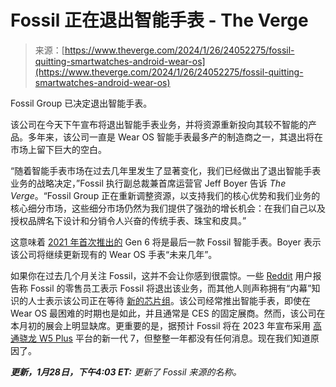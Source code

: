 <!--yml

分类：未分类

日期：2024年05月27日 15:15:18

-->

# Fossil 正在退出智能手表 - The Verge

> 来源：[https://www.theverge.com/2024/1/26/24052275/fossil-quitting-smartwatches-android-wear-os](https://www.theverge.com/2024/1/26/24052275/fossil-quitting-smartwatches-android-wear-os)

Fossil Group 已决定退出智能手表。

该公司在今天下午宣布将退出智能手表业务，并将资源重新投向其较不智能的产品。多年来，该公司一直是 Wear OS 智能手表最多产的制造商之一，其退出将在市场上留下巨大的空白。

“随着智能手表市场在过去几年里发生了显著变化，我们已经做出了退出智能手表业务的战略决定，”Fossil 执行副总裁兼首席运营官 Jeff Boyer 告诉 *The Verge*。“Fossil Group 正在重新调整资源，以支持我们的核心优势和我们业务的核心细分市场，这些细分市场仍然为我们提供了强劲的增长机会：在我们自己以及授权品牌名下设计和分销令人兴奋的传统手表、珠宝和皮具。”

这意味着 [2021 年首次推出的](/22764448/fossil-gen-6-smartwatch-review) Gen 6 将是最后一款 Fossil 智能手表。Boyer 表示该公司将继续更新现有的 Wear OS 手表“未来几年”。

如果你在过去几个月关注 Fossil，这并不会让你感到很震惊。一些 [Reddit](https://www.reddit.com/r/WearOS/comments/18js0zt/there_will_be_no_new_fossil_gen7/) 用户报告称 Fossil 的零售员工表示 Fossil 将退出该业务，而其他人则声称拥有“内幕”知识的人士表示该公司正在等待 [新的芯片组](https://www.reddit.com/r/WearOS/comments/18js0zt/comment/kdnjd1w/?utm_source=share&utm_medium=web2x&context=3)。该公司经常推出智能手表，即使在 Wear OS 最困难的时期也是如此，并且通常是 CES 的固定展商。然而，该公司在本月初的展会上明显缺席。更重要的是，据预计 Fossil 将在 2023 年宣布采用 [高通骁龙 W5 Plus](/2022/7/19/23268272/qualcomm-snapdragon-w5-wearables-processor) 平台的新一代 7，但整整一年都没有任何消息。现在我们知道原因了。

***更新，1月28日，下午4:03 ET:** 更新了 Fossil 来源的名称。*
